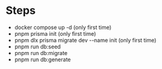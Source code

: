 # Steps

- docker compose up -d (only first time)
- pnpm prisma init (only first time)
- pnpm dlx prisma migrate dev --name init (only first time)
- pnpm run db:seed
- pnpm run db:migrate
- pnpm run db:generate
